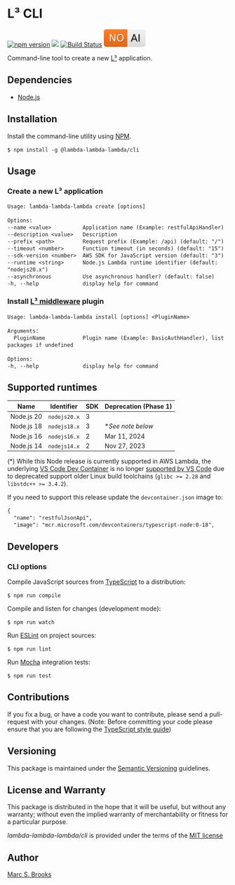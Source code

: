# L³ CLI

[![npm version](https://badge.fury.io/js/@lambda-lambda-lambda%2Fcli.svg)](https://badge.fury.io/js/@lambda-lambda-lambda%2Fcli) [![](https://img.shields.io/npm/dm/@lambda-lambda-lambda/cli.svg)](https://www.npmjs.com/package/@lambda-lambda-lambda/cli) [![Build Status](https://img.shields.io/github/actions/workflow/status/lambda-lambda-lambda/cli/.github%2Fworkflows%2Fci.yml)](https://github.com/lambda-lambda-lambda/cli/actions) [![NO AI](https://raw.githubusercontent.com/nuxy/no-ai-badge/master/badge.svg)](https://github.com/nuxy/no-ai-badge)

Command-line tool to create a new [L³](https://github.com/lambda-lambda-lambda) application.

## Dependencies

- [Node.js](https://nodejs.org)

## Installation

Install the command-line utility using [NPM](https://npmjs.com).

    $ npm install -g @lambda-lambda-lambda/cli

## Usage

### Create a new L³ application

    Usage: lambda-lambda-lambda create [options]

    Options:
    --name <value>          Application name (Example: restfulApiHandler)
    --description <value>   Description
    --prefix <path>         Request prefix (Example: /api) (default: "/")
    --timeout <number>      Function timeout (in seconds) (default: "15")
    --sdk-version <number>  AWS SDK for JavaScript version (default: "3")
    --runtime <string>      Node.js Lambda runtime identifier (default: "nodejs20.x")
    --asynchronous          Use asynchronous handler? (default: false)
    -h, --help              display help for command

### Install [L³ middleware](https://github.com/lambda-lambda-lambda/middleware/tree/master/plugins) plugin

    Usage: lambda-lambda-lambda install [options] <PluginName>

    Arguments:
      PluginName            Plugin name (Example: BasicAuthHandler), list packages if undefined

    Options:
    -h, --help              display help for command

## Supported runtimes

| Name       | Identifier   | SDK | Deprecation (Phase 1) |
|------------|--------------|-----|-----------------------|
| Node.js 20 | `nodejs20.x` | 3   |                       |
| Node.js 18 | `nodejs18.x` | 3   | \*_See note below_    |
| Node.js 16 | `nodejs16.x` | 2   | Mar 11, 2024          |
| Node.js 14 | `nodejs14.x` | 2   | Nov 27, 2023          |

(*) While this Node release is currently supported in AWS Lambda, the underlying [VS Code Dev Container](https://microsoft.github.io/code-with-engineering-playbook/developer-experience/devcontainers) is no longer [supported by VS Code](https://code.visualstudio.com/docs/remote/faq#_can-i-run-vs-code-server-on-older-linux-distributions) due to deprecated support older Linux build toolchains (`glibc >= 2.28` and `libstdc++ >= 3.4.2`).

If you need to support this release update the `devcontainer.json` image to:

```
{
  "name": "restfulJsonApi",
  "image": "mcr.microsoft.com/devcontainers/typescript-node:0-18",
```

## Developers

### CLI options

Compile JavaScript sources from [TypeScript](https://www.typescriptlang.org) to a distribution:

    $ npm run compile

Compile and listen for changes (development mode):

    $ npm run watch

Run [ESLint](https://eslint.org/) on project sources:

    $ npm run lint

Run [Mocha](https://mochajs.org) integration tests:

    $ npm run test

## Contributions

If you fix a bug, or have a code you want to contribute, please send a pull-request with your changes. (Note: Before committing your code please ensure that you are following the [TypeScript style guide](https://github.com/basarat/typescript-book/blob/master/docs/styleguide/styleguide.md))

## Versioning

This package is maintained under the [Semantic Versioning](https://semver.org) guidelines.

## License and Warranty

This package is distributed in the hope that it will be useful, but without any warranty; without even the implied warranty of merchantability or fitness for a particular purpose.

_lambda-lambda-lambda/cli_ is provided under the terms of the [MIT license](http://www.opensource.org/licenses/mit-license.php)

## Author

[Marc S. Brooks](https://github.com/nuxy)
